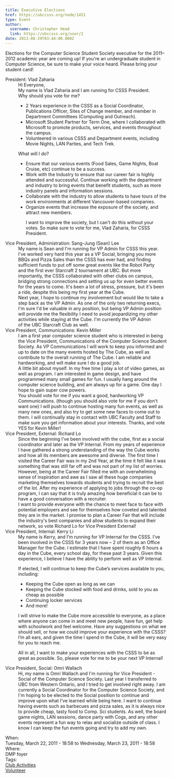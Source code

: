```yaml
---
title: Executive Elections 
href: https://ubccsss.org/node/1451
type: Event
author:
  username: Christopher Head
  link: https://ubccsss.org/user/2
date: 2013-08-29T03:44:00.000Z
---
```


<div class="field field-name-body field-type-text-with-summary field-label-hidden"><div class="field-items"><div class="field-item even"><!--break--><p>Elections for the Computer Science Student Society executive for the 2011&#x2013;2012 academic year are coming up! If you&apos;re an undergraduate student in Computer Science, be sure to make your voice heard. Please bring your student card!</p>
<dl>
<dt>President: Vlad Zaharia</dt>
<dd>Hi Everyone,<br>
My name is Vlad Zaharia and I am running for CSSS President.<br>
Why should you vote for me?<p></p>
<ul>
<li>2 Years experience in the CSSS as a Social Coordinator, Publications Officer, Sites of Change member, and member in Department Committees (Computing and Outreach).</li>
<li>Microsoft Student Partner for Term One, where I collaborated with Microsoft to promote products, services, and events throughout the campus.</li>
<li>Volunteered in various CSSS and Department events, including Movie Nights, LAN Parties, and Tech Trek.</li>
</ul>
<p>What will I do?</p>
<ul>
<li>Ensure that our various events (Food Sales, Game Nights, Boat Cruise, etc) continue to be a success.</li>
<li>Work with the Industry to ensure that our career fair is highly attended and successful. Continue working with the department and industry to bring events that benefit students, such as more industry panels and information sessions.</li>
<li>Collaborate with the industry to allow students to have tours of the work environments at different Vancouver-based companies.</li>
<li>Organize events that increase the exposure of the society, and attract new members.</li>
<p>I want to improve the society, but I can&apos;t do this without your votes. So make sure to vote for me, Vlad Zaharia, for CSSS President.</p></ul></dd>
<dt>Vice President, Administration: Sang-Jung (Sean) Lee</dt>
<dd>My name is Sean and I&apos;m running for VP Admin for CSSS this year. I&apos;ve worked very hard this year as a VP Social, bringing you more BBQs and Pizza Sales than&#xA0;the&#xA0;CSSS has ever had, and finding sufficient funds to put off some great events like&#xA0;the&#xA0;Robot Party and&#xA0;the&#xA0;first ever Starcraft 2 tournament at UBC. But more importantly,&#xA0;the&#xA0;CSSS collaborated&#xA0;with&#xA0;other clubs on campus, bridging strong connections and setting us up for even better events for&#xA0;the&#xA0;years to come. It&apos;s been a lot of stress, pressure, but it&apos;s been a ride, despite this being my first year at&#xA0;the&#xA0;Cube.<br>
Next year, I hope to continue my involvement but would like to take a step back as&#xA0;the&#xA0;VP Admin. As one of&#xA0;the&#xA0;only two returning execs, I&apos;m sure I&apos;d be valuable in any position, but being VP Admin position will provide me&#xA0;the&#xA0;flexibility I need to avoid jeopardizing my other activities while staying at the&#xA0;Cube. I&apos;m currently&#xA0;the&#xA0;VP Admin of&#xA0;the&#xA0;UBC Starcraft Club as well.</dd>
<dt>Vice President, Communications: Kevin Miller</dt>
<dd>I am a first year computer science student who is interested in being the Vice President, Communications of the Computer Science Student Society. As VP Communications I will work to keep you informed and up to date on the many events hosted by The Cube, as well as contribute to the overall running of The Cube.  I am reliable and hardworking, and will make sure I do a good job.<br>
A little bit about myself. In my free time I play a lot of video games, as well as program. I am interested in game design, and have programmed many small games for fun. I usually hang around the computer science building, and am always up for a game. One day I hope to gain super cow powers.<br>
You should vote for me if you want a good, hardworking VP Communications. (though you should also vote for me if you don&apos;t want one) I will push to continue hosting many fun events, as well as many new ones, and also try to get some new faces to come out to them.  I will continually stay in contact with UBC Faculty and Staff to make sure you get information about your interests. Thanks, and vote YES for Kevin Miller!</dd>
<dt>Vice President, External: Richard Lo</dt>
<dd>Since the beginning I&apos;ve been involved with the cube, first as a social coordinator and later as the VP Internal. From my years of experience I have gathered a strong understanding of the way the Cube works and how all its members are awesome and diverse. The first time I visited the Career Fair was in my 2nd Year, at the time it felt like it was something that was still far off and was not part of my list of worries. However, being at the Career Fair filled me with an overwhelming sense of inspiration and awe as I saw all these huge companies marketing themselves towards students and trying to recruit the best of the lot. After my experience of applying to jobs through the co-op program, I can say that it is truly amazing how beneficial it can be to have a good conversation with a recruiter.<br>
I want to provide everyone with the chance to meet face to face with potential employers and see for themselves how coveted and talented they are in the market. I promise to plan a Career Fair that will include the industry&apos;s best companies and allow students to expand their network, so vote Richard Lo for Vice President External!</dd>
<dt>Vice President, Internal: Kerry Li</dt>
<dd>My name is Kerry, and I&#x2019;m running for VP Internal for the CSSS. I&#x2019;ve been involved in the CSSS for 3 years now &#x2013; 2 of them as an Office Manager for the Cube. I estimate that I have spent roughly 6 hours a day in the Cube, every school day, for these past 3 years. Given this experience, I believe I have the ability to perform well as VP Internal.<p></p>
<p>If elected, I will continue to keep the Cube&#x2019;s services available to you, including:</p>
<ul>
<li>Keeping the Cube open as long as we can</li>
<li>Keeping the Cube stocked with food and drinks, sold to you as cheap as possible</li>
<li>Continuing locker services</li>
<li>And more!</li>
</ul>
<p>I will strive to make the Cube more accessible to everyone, as a place where anyone can come in and meet new people, have fun, get help with schoolwork and feel welcome. Have any suggestions on what we should sell, or how we could improve your experience with the CSSS? I&#x2019;m all ears, and given the time I spend in the Cube, it will be very easy for you to reach me.</p>
<p>All in all, I want to make your experiences with the CSSS to be as great as possible. So, please vote for me to be your next VP Internal!</p></dd>
<dt>Vice President, Social: Omri Wallach</dt>
<dd>Hi, my name is Omri Wallach and I&apos;m running for Vice President - Social of the Computer Science Society. Last year I transferred to UBC from Western Ontario, and I tried to get involved right away. I am currently a Social Coordinator for the Computer Science Society, and I&apos;m hoping to be elected to the Social position to continue and improve upon what I&apos;ve learned while being here. I want to continue having events such as barbecues and pizza sales, as it is always nice to provide cheap, tasty food to Comp. Sci students. As well, the board game nights, LAN sessions, dance party with Cogs, and any other events represent a fun way to relax and socialize outside of class. I know I can keep the fun events going and try to add my own.</dd>
</dl>
</div></div></div><div class="field field-name-field-dates field-type-datetime field-label-above"><div class="field-label">When:&#xA0;</div><div class="field-items"><div class="field-item even"><span class="date-display-range"><span class="date-display-start">Tuesday, March 22, 2011 - 18:58</span> to <span class="date-display-end">Wednesday, March 23, 2011 - 18:58</span></span></div></div></div><div class="field field-name-field-location field-type-text field-label-above"><div class="field-label">Where:&#xA0;</div><div class="field-items"><div class="field-item even">DMP foyer</div></div></div>    <footer>
    <div class="field field-name-field-tags field-type-taxonomy-term-reference field-label-above"><div class="field-label">Tags:&#xA0;</div><div class="field-items"><div class="field-item even"><a href="/club">Club Activities</a></div><div class="field-item odd"><a href="/club/volunteer">Volunteer</a></div></div></div>      </footer>